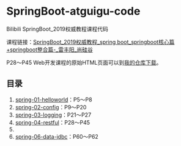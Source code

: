 # SpringBoot-atguigu-code

Bilibili SpringBoot_2019权威教程课程代码

课程链接：[SpringBoot_2019权威教程_spring boot_springboot核心篇+springboot整合篇-_雷丰阳_尚硅谷](https://www.bilibili.com/video/av38657363)

P28～P45 Web开发课程的原始HTML页面可以到[我的仓库下载](https://github.com/TengHuo/SpringBoot-atguigu-html)。

## 目录

1. [spring-01-helloworld](./spring-01-helloworld/)：P5～P8
2. [spring-02-config](./spring-02-config/)：P9～P20
3. [spring-03-logging](./spring-03-logging/)：P21～P27
4. [spring-04-restful](./spring-02-restful/)：P28～P45
5. 
6. [spring-06-data-jdbc](./spring-06-data-jdbc)：P60～P62
